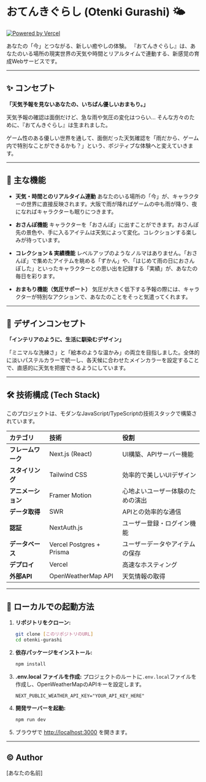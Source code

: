 # おてんきぐらし (Otenki Gurashi) 🌤️

[![Powered by Vercel](https://www.vercel.com/button)](https://vercel.com)

あなたの「今」とつながる、新しい癒やしの体験。
『おてんきぐらし』は、あなたのいる場所の現実世界の天気や時間とリアルタイムで連動する、新感覚の育成Webサービスです。



---

## ✨ コンセプト

**「天気予報を見ないあなたの、いちばん優しいおまもり。」**

天気予報の確認は面倒だけど、急な雨や気圧の変化はつらい…
そんな方々のために、『おてんきぐらし』は生まれました。

ゲーム性のある優しい世界を通して、面倒だった天気確認を「雨だから、ゲーム内で特別なことができるかも？」という、ポジティブな体験へと変えていきます。

---

## 🚀 主な機能

* **天気・時間とのリアルタイム連動**
    あなたのいる場所の「今」が、キャラクターの世界に直接反映されます。大阪で雨が降ればゲームの中も雨が降り、夜になればキャラクターも眠りにつきます。

* **おさんぽ機能**
    キャラクターを「おさんぽ」に出すことができます。おさんぽ先の景色や、手に入るアイテムは天気によって変化。コレクションする楽しみが待っています。

* **コレクション & 実績機能**
    レベルアップのようなノルマはありません。「おさんぽ」で集めたアイテムを眺める「ずかん」や、「はじめて雨の日におさんぽした」といったキャラクターとの思い出を記録する「実績」が、あなたの毎日を彩ります。

* **おまもり機能（気圧サポート）**
    気圧が大きく低下する予報の際には、キャラクターが特別なアクションで、あなたのことをそっと気遣ってくれます。

---

## 🎨 デザインコンセプト

**「インテリアのように、生活に馴染むデザイン」**

「ミニマルな洗練さ」と「絵本のような温かみ」の両立を目指しました。全体的に淡いパステルカラーで統一し、各天候に合わせたメインカラーを設定することで、直感的に天気を把握できるようにしています。

---

## 🛠️ 技術構成 (Tech Stack)

このプロジェクトは、モダンなJavaScript/TypeScriptの技術スタックで構築されています。

| カテゴリ         | 技術                               | 役割                                            |
| :--------------- | :--------------------------------- | :---------------------------------------------- |
| **フレームワーク** | Next.js (React)                    | UI構築、APIサーバー機能                         |
| **スタイリング** | Tailwind CSS                       | 効率的で美しいUIデザイン                        |
| **アニメーション** | Framer Motion                      | 心地よいユーザー体験のための演出                  |
| **データ取得** | SWR                                | APIとの効率的な通信                             |
| **認証** | NextAuth.js                        | ユーザー登録・ログイン機能                      |
| **データベース** | Vercel Postgres + Prisma           | ユーザーデータやアイテムの保存                  |
| **デプロイ** | Vercel                             | 高速なホスティング                              |
| **外部API** | OpenWeatherMap API                 | 天気情報の取得                                  |

---

## 🏁 ローカルでの起動方法

1.  **リポジトリをクローン:**
    ```bash
    git clone [このリポジトリのURL]
    cd otenki-gurashi
    ```

2.  **依存パッケージをインストール:**
    ```bash
    npm install
    ```

3.  **.env.local ファイルを作成:**
    プロジェクトのルートに`.env.local`ファイルを作成し、OpenWeatherMapのAPIキーを設定します。
    ```
    NEXT_PUBLIC_WEATHER_API_KEY="YOUR_API_KEY_HERE"
    ```

4.  **開発サーバーを起動:**
    ```bash
    npm run dev
    ```

5.  ブラウザで [http://localhost:3000](http://localhost:3000) を開きます。

---

## ©️ Author

[あなたの名前]